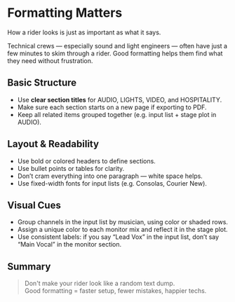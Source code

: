 # Formatting Matters

How a rider looks is just as important as what it says.

Technical crews — especially sound and light engineers — often have just a few minutes to skim through a rider. Good formatting helps them find what they need without frustration.

## Basic Structure

- Use **clear section titles** for AUDIO, LIGHTS, VIDEO, and HOSPITALITY.
- Make sure each section starts on a new page if exporting to PDF.
- Keep all related items grouped together (e.g. input list + stage plot in AUDIO).

## Layout & Readability

- Use bold or colored headers to define sections.
- Use bullet points or tables for clarity.
- Don’t cram everything into one paragraph — white space helps.
- Use fixed-width fonts for input lists (e.g. Consolas, Courier New).

## Visual Cues

- Group channels in the input list by musician, using color or shaded rows.
- Assign a unique color to each monitor mix and reflect it in the stage plot.
- Use consistent labels: if you say “Lead Vox” in the input list, don’t say “Main Vocal” in the monitor section.

## Summary

> Don't make your rider look like a random text dump.  
> Good formatting = faster setup, fewer mistakes, happier techs.
